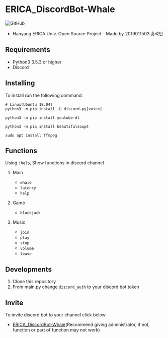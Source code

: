# ERICA_DiscordBot-Whale
![GitHub](https://img.shields.io/github/license/hsmint/ERICA_DiscordBot-Whale)

* Hanyang ERICA Univ. Open Source Project - Made by 2019011503 홍석민

## Requirements

* Python3 3.5.3 or higher
* Discord

## Installing

To install run the following command:

```
# Linux(Ubuntu 18.04)
python3 -m pip install -U discord.py[voice]

python3 -m pip install youtube-dl

python3 -m pip install beautifulsoup4

sudo apt install ffmpeg
```

## Functions

Using `!help`, Show functions in discord channel

1. Main
    * `whale`
    * `latency`
    * `help`

2. Game
    * `blackjack`

3. Music
    * `join`
    * `play`
    * `stop`
    * `volume`
    * `leave`

## Developments

1. Clone this repository
2. From main.py change `discord_auth` to your discord bot token

## Invite

To invite discord bot to your channel click below

* [ERICA_DiscordBot-Whale](https://discordapp.com/oauth2/authorize?client_id=648062744389484565&permissions=8&scope=bot)(Recommend giving administrator, if not, function or part of function may not work)
